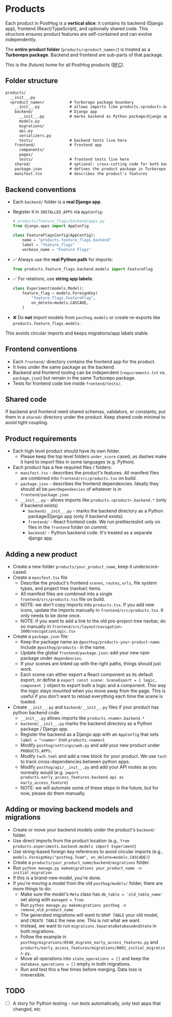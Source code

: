 # Products

Each product in PostHog is a **vertical slice**: it contains its backend (Django app), frontend (React/TypeScript), and optionally shared code.
This structure ensures product features are self-contained and can evolve independently.

The **entire product folder** (`products/<product_name>/`) is treated as a **Turborepo package**.
Backend and frontend are sub-parts of that package.

This is the (future) home for all PostHog products ([RFC](https://github.com/PostHog/product-internal/pull/703)).

## Folder structure

```txt
products/
  __init__.py
  <product_name>/           # Turborepo package boundary
    __init__.py             # allows imports like products.<product>.backend.*
    backend/                # Django app
      __init__.py           # marks backend as Python package/Django app
      models.py
      migrations/
      api.py
      serializers.py
      tests/                # backend tests live here
    frontend/               # frontend app
      components/
      pages/
      tests/                # frontend tests live here
    shared/                 # optional: cross-cutting code for both backend & frontend
    package.json            # defines the product package in Turborepo
    manifest.tsx            # describes the product's features
```

## Backend conventions

- Each `backend/` folder is a **real Django app**.

- Register it in `INSTALLED_APPS` via `AppConfig`:

    ```python
    # products/feature_flags/backend/apps.py
    from django.apps import AppConfig

    class FeatureFlagsConfig(AppConfig):
        name = "products.feature_flags.backend"
        label = "feature_flags"
        verbose_name = "Feature Flags"
    ```

- ✅ Always use the **real Python path** for imports:

    ```python
    from products.feature_flags.backend.models import FeatureFlag
    ```

- ✅ For relations, use **string app labels**:

    ```python
    class Experiment(models.Model):
        feature_flag = models.ForeignKey(
            "feature_flags.FeatureFlag",
            on_delete=models.CASCADE,
        )
    ```

- ❌ Do **not** import models from `posthog.models` or create re-exports like `products.feature_flags.models`.

This avoids circular imports and keeps migrations/app labels stable.

## Frontend conventions

- Each `frontend/` directory contains the frontend app for the product.
- It lives under the same package as the backend.
- Backend and frontend tooling can be independent (`requirements.txt` vs. `package.json`) but remain in the same Turborepo package.
- Tests for frontend code live inside `frontend/tests/`.

## Shared code

If backend and frontend need shared schemas, validators, or constants, put them in a `shared/` directory under the product.
Keep shared code minimal to avoid tight coupling.

## Product requirements

- Each high level product should have its own folder.
  - Please keep the top level folders `under_score` cased, as dashes make it hard to import files in some languages (e.g. Python).
- Each product has a few required files / folders:
  - `manifest.tsx` - describes the product's features. All manifest files are combined into `frontend/src/products.tsx` on build.
  - `package.json` - describes the frontend dependencies. Ideally they should all be `peerDependencies` of whatever is in `frontend/package.json`
  - `__init__.py` - allows imports like `products.<product>.backend.*` (only if backend exists)
    - `backend/__init__.py` - marks the backend directory as a Python package/Django app (only if backend exists).
    - `frontend/` - React frontend code. We run prettier/eslint only on files in the `frontend` folder on commit.
    - `backend/` - Python backend code. It's treated as a separate django app.

## Adding a new product

- Create a new folder `products/your_product_name`, keep it underscore-cased.
- Create a `manifest.tsx` file
  - Describe the product's frontend `scenes`, `routes`, `urls`, file system types, and project tree (navbar) items.
  - All manifest files are combined into a single `frontend/src/products.tsx` file on build.
  - NOTE: we don't copy imports into `products.tsx`. If you add new icons, update the imports manually in `frontend/src/products.tsx`. It only needs to be done once.
  - NOTE: if you want to add a link to the old pre-project-tree navbar, do so manually in `frontend/src/layout/navigation-3000/navigationLogic.tsx`
- Create a `package.json` file:
  - Keep the package name as `@posthog/products-your-product-name`. Include `@posthog/products-` in the name.
  - Update the global `frontend/package.json`: add your new npm package under `dependencies`.
  - If your scenes are linked up with the right paths, things should just work.
  - Each scene can either export a React component as its default export, or define a `export const scene: SceneExport = { logic, component }` object to export both a logic and a component. This way the logic stays mounted when you move away from the page. This is useful if you don't want to reload everything each time the scene is loaded.
- Create `__init__.py` and `backend/__init__.py` files if your product has python backend code.
  - `__init__.py` allows imports like `products.<name>.backend.*`
  - `backend/__init__.py` marks the backend directory as a Python package / Django app.
  - Register the backend as a Django app with an `AppConfig` that sets `label = "<name>"` (not `products.<name>`).
  - Modify `posthog/settings/web.py` and add your new product under `PRODUCTS_APPS`.
  - Modify `tach.toml` and add a new block for your product. We use `tach` to track cross-dependencies between python apps.
  - Modify `posthog/api/__init__.py` and add your API routes as you normally would (e.g. `import products.early_access_features.backend.api as early_access_feature`)
  - NOTE: we will automate some of these steps in the future, but for now, please do them manually.

## Adding or moving backend models and migrations

- Create or move your backend models under the product's `backend/` folder.
- Use direct imports from the product location (e.g., `from products.experiments.backend.models import Experiment`)
- Use string-based foreign key references to avoid circular imports (e.g., `models.ForeignKey("posthog.Team", on_delete=models.CASCADE)`)
- Create a `products/your_product_name/backend/migrations` folder.
- Run `python manage.py makemigrations your_product_name -n initial_migration`
- If this is a brand-new model, you're done.
- If you're moving a model from the old `posthog/models/` folder, there are more things to do:
  - Make sure the model's `Meta` class has `db_table = 'old_table_name'` set along with `managed = True`.
  - Run `python manage.py makemigrations posthog -n remove_old_product_name`
  - The generated migrations will want to `DROP TABLE` your old model, and `CREATE TABLE` the new one. This is not what we want.
  - Instead, we want to run `migrations.SeparateDatabaseAndState` in both migrations.
  - Follow the example in `posthog/migrations/0548_migrate_early_access_features.py` and `products/early_access_features/migrations/0001_initial_migration.py`.
  - Move all operations into `state_operations = []` and keep the `database_operations = []` empty in both migrations.
  - Run and test this a few times before merging. Data loss is irreversible.

## TODO

- [ ] A story for Python testing - run tests automatically, only test apps that changed, etc
